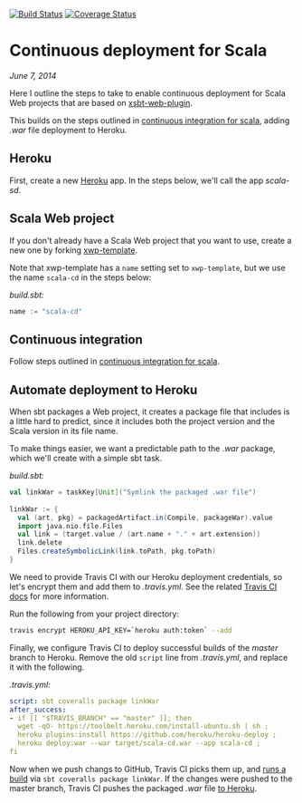 [![Build Status](https://travis-ci.org/earldouglas/scala-cd.svg?branch=master)](https://travis-ci.org/earldouglas/scala-cd)
[![Coverage Status](https://coveralls.io/repos/earldouglas/scala-cd/badge.png)](https://coveralls.io/r/earldouglas/scala-cd)

# Continuous deployment for Scala

*June 7, 2014*

Here I outline the steps to take to enable continuous deployment for Scala
Web projects that are based on [xsbt-web-plugin](https://github.com/earldouglas/xsbt-web-plugin/).

This builds on the steps outlined in 
[continuous integration for scala](https://github.com/earldouglas/scala-ci#continuous-integration-for-scala),
adding *.war* file deployment to Heroku.

## Heroku

First, create a new [Heroku](http://heroku.com/) app.  In the steps below, we'll
call the app *scala-sd*.

## Scala Web project

If you don't already have a Scala Web project that you want to use, create a new
one by forking [xwp-template](https://github.com/earldouglas/xwp-template).

Note that xwp-template has a `name` setting set to `xwp-template`, but we use
the name `scala-cd` in the steps below:

*build.sbt:*

```scala
name := "scala-cd"
```

## Continuous integration

Follow steps outlined in [continuous integration for scala](https://github.com/earldouglas/scala-ci#continuous-integration-for-scala).

## Automate deployment to Heroku

When sbt packages a Web project, it creates a package file that includes is a
little hard to predict, since it includes both the project version and the Scala
version in its file name.

To make things easier, we want a predictable path to the *.war* package, which
we'll create with a simple sbt task.

*build.sbt:*

```scala
val linkWar = taskKey[Unit]("Symlink the packaged .war file")
        
linkWar := {
  val (art, pkg) = packagedArtifact.in(Compile, packageWar).value
  import java.nio.file.Files
  val link = (target.value / (art.name + "." + art.extension))
  link.delete
  Files.createSymbolicLink(link.toPath, pkg.toPath)
}
```

We need to provide Travis CI with our Heroku deployment credentials, so let's
encrypt them and add them to *.travis.yml*.  See the related
[Travis CI docs](http://docs.travis-ci.com/user/deployment/heroku/)
for more information.

Run the following from your project directory:

```bash
travis encrypt HEROKU_API_KEY=`heroku auth:token` --add
```

Finally, we configure Travis CI to deploy successful builds of the *master*
branch to Heroku.  Remove the old `script` line from *.travis.yml*, and replace
it with the following.

*.travis.yml:*

```yaml
script: sbt coveralls package linkWar
after_success:
- if [[ "$TRAVIS_BRANCH" == "master" ]]; then
  wget -qO- https://toolbelt.heroku.com/install-ubuntu.sh | sh ;
  heroku plugins:install https://github.com/heroku/heroku-deploy ;
  heroku deploy:war --war target/scala-cd.war --app scala-cd ;
fi
```

Now when we push changs to GitHub, Travis CI picks them up, and
[runs a build](https://travis-ci.org/earldouglas/scala-cd/builds) via
`sbt coveralls package linkWar`.  If the changes were pushed to the master
branch, Travis CI pushes the packaged *.war* file [to Heroku](http://scala-cd.herokuapp.com/).
